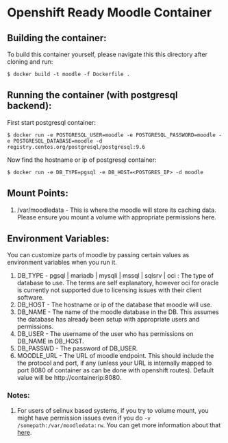 # Openshift Ready Moodle Container

## Building the container:

To build this container yourself, please navigate this this directory after cloning and run:

    $ docker build -t moodle -f Dockerfile .

## Running the container (with postgresql backend):

First start postgresql container:

    $ docker run -e POSTGRESQL_USER=moodle -e POSTGRESQL_PASSWORD=moodle -e POSTGRESQL_DATABASE=moodle -d registry.centos.org/postgresql/postgresql:9.6

Now find the hostname or ip of postgresql container:

    $ docker run -e DB_TYPE=pgsql -e DB_HOST=<POSTGRES_IP> -d moodle
    
## Mount Points:

 1. /var/moodledata - This is where the moodle will store its caching data. Please ensure you mount a volume with appropriate permissions here.
 
## Environment Variables:

You can customize parts of moodle by passing certain values as environment variables when you run it.

 1. DB_TYPE - pgsql | mariadb | mysqli | mssql | sqlsrv | oci : The type of database to use. The terms are self explanatory, however oci for oracle is currently not supported due to licensing issues with their client software.
 2. DB_HOST - The hostname or ip of the database that moodle will use.
 3. DB_NAME - The name of the moodle database in the DB. This assumes the database has already been setup with appropriate users and permissions.
 4. DB_USER - The username of the user who has permissions on DB_NAME in DB_HOST. 
 5. DB_PASSWD - The password of DB_USER.
 6. MOODLE_URL - The URL of moodle endpoint. This should include the the protocol and port, if any (unless your URL is internally mapped to port 8080 of container as can be done with openshift routes). Default value will be http://containerip:8080.

### Notes:

 1. For users of selinux based systems, if you try to volume mount, you might have permission issues even if you do `-v /somepath:/var/moodledata:rw`. You can get more information about that [here](http://www.projectatomic.io/blog/2015/06/using-volumes-with-docker-can-cause-problems-with-selinux/ "SELinux with docker volumes").